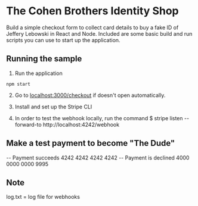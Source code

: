 # The Cohen Brothers Identity Shop

Build a simple checkout form to collect card details to buy a fake ID of Jeffery Lebowski in React and Node. Included are some basic build and run scripts you can use to start up the application.

## Running the sample

1. Run the application

```npm start```

2. Go to [localhost:3000/checkout](localhost:3000/chcekout) if doesn't open automatically.

3. Install and set up the Stripe CLI

4. In order to test the webhook locally, run the command $ stripe listen --forward-to http://localhost:4242/webhook


## Make a test payment to become "The Dude"

-- Payment succeeds 4242 4242 4242 4242 
-- Payment is declined 4000 0000 0000 9995

## Note

log.txt = log file for webhooks
